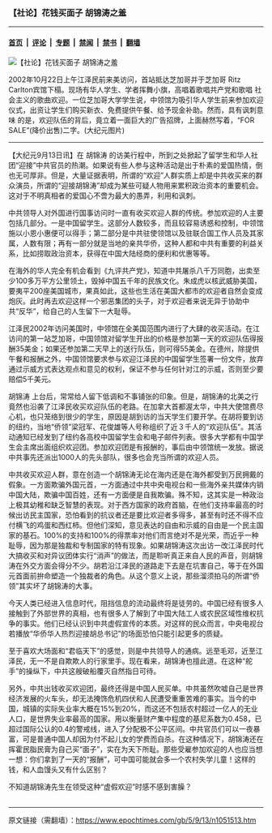 ### 【社论】花钱买面子 胡锦涛之羞

---

#### [首页](../../../..?n1051513) &nbsp;|&nbsp; [评论](../../../../../epoch-comment?n1051513) &nbsp;|&nbsp; [专题](../../../../../epoch-special?n1051513) &nbsp;|&nbsp; [禁闻](../../../../../epoch-news?n1051513) &nbsp;|&nbsp; [禁书](../../../../../books?n1051513) &nbsp;|&nbsp; [翻墙](https://github.com/gfw-breaker/nogfw/blob/master/README.md?n1051513)


<div><img alt="【社论】花钱买面子 胡锦涛之羞" class="attachment-djy_600_400 size-djy_600_400 wp-post-image" src="https://i.epochtimes.com/assets/uploads/2005/09/509132916628-600x400.jpg"/>
<div class="caption">
 <p>
  2002年10月22日上午江泽民前来美访问，首站抵达芝加哥并于芝加哥 Ritz Carlton宾馆下榻。现场有华人学生、学者挥舞小旗，高唱着歌唱共产党和歌唱 社会主义的歌曲欢迎。一位芝加哥大学学生说，中领馆为吸引华人学生前来参加欢迎 仪式，出资让学生们购买新衣、免费提供午餐、给予现金补助。然而，具有讽刺意味 的是，欢迎队伍的背后，竟立着一面巨大的广告招牌，上面赫然写着，“FOR SALE”(降价出售)二字。(大纪元图片)
 </p>
</div></div><hr/><div class="post_content" id="artbody" itemprop="articleBody">
 <!-- article content begin -->
 <p>
  【大纪元9月13日讯】在
  <ok href="https://www.epochtimes.com/gb/tag/%E8%83%A1%E9%94%A6%E6%B6%9B.html">
   胡锦涛
  </ok>
  的访美行程中，所到之处掀起了留学生和华人社团“迎接”中共官员的热潮。如果说有些人参与这种活动是出于朴素的爱国热情，倒也无可厚非。但是，大量证据表明，所谓的“欢迎”人群实质上却是中共收买来的群众演员，所谓的“迎接胡锦涛”却成为某些可疑人物用来累积政治资本的重要机会。这对于不明真相者的爱国心不啻为最大的愚弄，利用和讽刺。
 </p>
 <p>
  中共领导人对外国进行国事访问时一直有收买欢迎人群的传统。参加欢迎的人主要包括几部分。一是中国留学生。这部分人数较多，而且较容易诱惑和控制，中领馆施以小恩小惠便可以得手；第二部分是中共驻使领馆以及驻联合国工作人员及其家属，人数有限；再有一部分就是当地的亲共华侨，这种人都和中共有重要的利益关系，比如捞取政治资本，获得在中国大陆经商的便利和优惠等等。
 </p>
 <p>
  在海外的华人完全有机会看到《九评共产党》，知道中共屠杀八千万同胞，出卖至少100多万平方公里领土，毁掉中国五千年的民族文化。朱成虎以核武威胁美国，要夷平200座美国城市，果真如此，这些也生活在美国大都市的欢迎者自然会变成炮灰。此时再去欢迎这样一个邪恶集团的头子，对于欢迎者来说无异于协助中共“反华”，给自己的人生留下一大耻辱。
 </p>
 <p>
  江泽民2002年访问美国时，中领馆在全美国范围内进行了大肆的收买活动。在江访问的第一站芝加哥，中国领馆对留学生开出的价格是参加第一天的欢迎队伍得报酬35美金；如果还参加第二天早上的送行队伍，则可得55美金。在德州，除提供午餐和报酬之外，中国领馆要求参与欢迎江泽民的中国留学生签署一份文件，放弃通过示威方式表达观点和意见的权利，保证不参与任何针对江的示威，否则至少要赔偿5千美元。
 </p>
 <p>
  <ok href="https://www.epochtimes.com/gb/tag/%E8%83%A1%E9%94%A6%E6%B6%9B.html">
   胡锦涛
  </ok>
  上台后，常常给人留下低调和不事铺张的印象。但是，胡锦涛的北美之行竟然也沿袭了江泽民收买欢迎队伍的老路。在加拿大首都渥太华，中共大使馆费尽心机，也只笼络到很少的学生，原因是胡到访的当天学生们要开学。在胡将要到访的纽约，当地“侨领”梁冠军、花俊雄等人号称组织了近３千人的“欢迎队伍”。其活动通知已经发到了纽约各高校中国留学生会和电子邮件列表。很多大学都有中国学生会主席出面组织欢迎团。参加欢迎团是有报酬的，事后由中领馆统一发放。据说中共事先还派出1000人的先头部队，很多也会充当所谓的欢迎人员。
 </p>
 <p>
  中共收买欢迎人群，意在创造一个胡锦涛无论在海内还是在海外都受到万民拥戴的假象。一方面欺骗外国元首，一方面通过中共中央电视台和一些海外亲共媒体内销中国大陆，欺骗中国百姓，还有一方面便是自我欺骗。殊不知，这其实是一种政治上极其幼稚和缺乏智慧的表现。对于西方国家的政府首脑，在他们支持率最高的时候出访民主国家，恐怕看到的抗议者还是要比欢迎者多得多，甚至有时还不得不应付横飞的鸡蛋和西红柿。但他们深知，意见表达的自由和示威的自由是一个民主国家的基石。100%的支持和100%的得票率对他们而言绝对不是光荣，而近乎一种耻辱，因为那是独裁和专制国家的特有现象。如果胡锦涛这次出访一改江泽民时代大搞收买和对异议团体实行“消声”的做法，而是聆听真正来自人民的声音，则胡锦涛在外交方面会得分不少。胡若沿江泽民的道路走下去是在坑害自己，等于在外国元首面前拚命塑造一个独裁者的角色。从这个意义上说，那些溜须拍马的所谓“侨领”其实坏了胡锦涛的大事。
 </p>
 <p>
  今天人类已经进入信息时代，阻挡信息的流动最终将是徒劳的。中国已经有很多人接触到了外部世界的真相，也有很多人了解到了中国大陆工人或农民区域性维权抗争的事实。他们已经认识到中共虚假宣传的本质。对这样的民众而言，中央电视台若播放“华侨华人热烈迎接胡总书记”的场面恐怕只能引起更多的质疑。
 </p>
 <p>
  至于喜欢大场面和“君临天下”的感觉，则是中共领导人的通病。远至毛邓，近至江泽民，无一不是自欺欺人的行家里手。现在看来，胡锦涛也擅此道。在这种“舵手”的操纵下，中共这艘破船覆灭自然指日可待。
 </p>
 <p>
  另外，中共出钱收买欢迎团，最终还得是中国人民买单。中共虽然吹嘘自己是世界经济发展的火车头，却无法掩饰危机四伏和人民遭受重重苦难的事实。当今的中国，城镇的实际失业率大概在15%到20%，而这还不包括农村超过一亿人的无业人口，是世界失业率最高的国家。用以衡量财产集中程度的基尼系数为0.458，已超过国际公认的0.4的警戒线，进入了分配极不公平区间。中共官员们可以一夜暴富，可是普通中国人却因为付不起儿女的学费而自杀。在这种情况下，胡锦涛还在挥霍民脂民膏为自己买“面子”，实在为天下所耻。那些受雇参加欢迎的人也应当想一想：你们拿到了一天的“报酬”，可中国可能就会多一个农村失学儿童！这样的钱，和人血馒头又有什么区别？
 </p>
 <p>
  不知道胡锦涛先生在领受这种“虚假欢迎”时感不感到害臊？
  <font color="#ffffff">
   (http://www.dajiyuan.com)
  </font>
 </p>
 <!-- article content end -->
 <div id="below_article_ad">
 </div>
</div>


---

原文链接（需翻墙）：https://www.epochtimes.com/gb/5/9/13/n1051513.htm